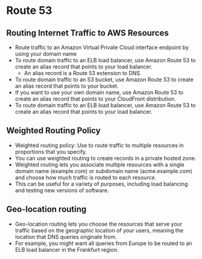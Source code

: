 # Route 53

## Routing Internet Traffic to AWS Resources
- Route traffic to an Amazon Virtual Private Cloud interface endpoint by using your domain name
- To route domain traffic to an ELB load balancer, use Amazon Route 53 to create an alias record that points to your load balancer. 
     - An alias record is a Route 53 extension to DNS.
- To route domain traffic to an S3 bucket, use Amazon Route 53 to create an alias record that points to your bucket.
- If you want to use your own domain name, use Amazon Route 53 to create an alias record that points to your CloudFront distribution.
- To route domain traffic to an ELB load balancer, use Amazon Route 53 to create an alias record that points to your load balancer.

## Weighted Routing Policy
- Weighted routing policy: Use to route traffic to multiple resources in proportions that you specify. 
- You can use weighted routing to create records in a private hosted zone.
- Weighted routing lets you associate multiple resources with a single domain name (example.com) or subdomain name (acme.example.com) and choose how much traffic is routed to each resource. 
- This can be useful for a variety of purposes, including load balancing and testing new versions of software.

## Geo-location routing
- Geo-location routing lets you choose the resources that serve your traffic based on the geographic location of your users, meaning the location that DNS queries originate from. 
- For example, you might want all queries from Europe to be routed to an ELB load balancer in the Frankfurt region.
